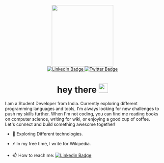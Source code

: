 
<div id="header" align="center">
  <img src="https://media.giphy.com/media/CuuSHzuc0O166MRfjt/giphy.gif" width="200"/>
  <div id="badges">
  <a href="https://linkedin.com/in/ayushraanjan">
    <img src="https://img.shields.io/badge/LinkedIn-blue?style=for-the-badge&logo=linkedin&logoColor=white" alt="LinkedIn Badge"/>
  </a>
 
  <a href="https://twitter.com/ayushraanjan">
    <img src="https://img.shields.io/badge/Twitter-blue?style=for-the-badge&logo=twitter&logoColor=white" alt="Twitter Badge"/>
  </a>
  <h1>
  hey there
  <img src="https://media.giphy.com/media/hvRJCLFzcasrR4ia7z/giphy.gif" width="30px"/>
</h1>
</div>
</div>
I am a Student Developer from India.  Currently exploring different programming languages and tools, I'm always looking for new challenges to push my skills further. When I'm not coding, you can find me reading books on computer science, writing for wiki, or enjoying a good cup of coffee. Let's connect and build something awesome together!

- :seedling: Exploring Different technologies.

- :zap: In my free time, I write for Wikipedia.

- :mailbox: How to reach me: [![Linkedin Badge](https://img.shields.io/badge/-ayushraanjan-blue?style=flat&logo=Linkedin&logoColor=white)](https://linkedin.com/in/ayushraanjan)
<div align="center>
[![GitHub Streak](https://streak-stats.demolab.com/?user=ayushraanjan)](https://git.io/streak-stats) </div>


